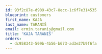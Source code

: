 ```yaml
---
id: 93f2c87e-d909-43c7-8ecc-1c6f7e314535
blueprint: customers
first_name: KAJA
last_name: TARANIŠ
email: ermin.taranis@gmail.com
title: 'KAJA TARANIŠ'
orders:
  - dc958343-509b-4b56-b673-ad3e27b9f6fa
---
```

